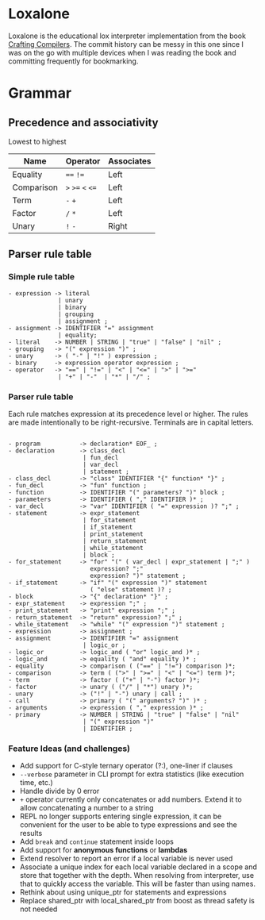 # Loxalone

Loxalone is the educational lox interpreter implementation from the book 
[Crafting Compilers](https://craftinginterpreters.com/). The commit history can be messy in this one since I was
on the go with multiple devices when I was reading the book and committing frequently for bookmarking.

# Grammar

## Precedence and associativity

Lowest to highest

| Name       | Operator          | Associates |
|------------|-------------------|------------|
| Equality   | `==` `!=`         | Left       |
| Comparison | `>` `>=` `<` `<=` | Left       |
| Term       | `-` `+`           | Left       |
| Factor     | `/` `*`           | Left       |
| Unary      | `!` `-`           | Right      |

## Parser rule table

### Simple rule table

```
- expression -> literal
              | unary
              | binary
              | grouping 
              | assignment ;
- assignment -> IDENTIFIER "=" assignment 
              | equality;
- literal    -> NUMBER | STRING | "true" | "false" | "nil" ;
- grouping   -> "(" expression ")" ;
- unary      -> ( "-" | "!" ) expression ;
- binary     -> expression operator expression ;
- operator   -> "==" | "!=" | "<" | "<=" | ">" | ">="
              | "+" | "-"  | "*" | "/" ;
```

### Parser rule table

Each rule matches expression at its precedence level or higher.
The rules are made intentionally to be right-recursive.
Terminals are in capital letters.

```

- program           -> declaration* EOF_ ;
- declaration       -> class_decl
                     | fun_decl 
                     | var_decl
                     | statement ;
- class_decl        -> "class" IDENTIFIER "{" function* "}" ;
- fun_decl          -> "fun" function ;
- function          -> IDENTIFIER "(" parameters? ")" block ;
- parameters        -> IDENTIFIER ( "," IDENTIFIER )* ;
- var_decl          -> "var" IDENTIFIER ( "=" expression )? ";" ;
- statement         -> expr_statement
                     | for_statement
                     | if_statement
                     | print_statement
                     | return_statement
                     | while_statement 
                     | block ;
- for_statement     -> "for" "(" ( var_decl | expr_statement | ";" )
                       expression? ";"
                       expression? ")" statement ;
- if_statement      -> "if" "(" expression ")" statement
                       ( "else" statement )? ;
- block             -> "{" declaration* "}" ;
- expr_statement    -> expression ";" ;
- print_statement   -> "print" expression ";" ;
- return_statement  -> "return" expression? ";" ;
- while_statement   -> "while" "(" expression ")" statement ;
- expression        -> assignment ;
- assignment        -> IDENTIFIER "=" assignment
                     | logic_or ;
- logic_or          -> logic_and ( "or" logic_and )* ;
- logic_and         -> equality ( "and" equality )* ;
- equality          -> comparison ( ("==" | "!=") comparison )*;
- comparison        -> term ( (">" | ">=" | "<" | "<=") term )*;
- term              -> factor ( ("+" | "-") factor )*;
- factor            -> unary ( ("/" | "*") unary )*;
- unary             -> ("!" | "-") unary | call ;
- call              -> primary ( "(" arguments? ")" )* ;
- arguments         -> expression ( "," expression )* ;
- primary           -> NUMBER | STRING | "true" | "false" | "nil"
                     | "(" expression ")"
                     | IDENTIFIER ;

```

### Feature Ideas (and challenges)

- Add support for C-style ternary operator (?:), one-liner if clauses
- `--verbose` parameter in CLI prompt for extra statistics (like execution time, etc.)
- Handle divide by 0 error
- `+` operator currently only concatenates or add numbers. Extend it to allow concatenating a number to a string
- REPL no longer supports entering single expression, it can be convenient for the user to be able to type expressions
  and see the results
- Add `break` and `continue` statement inside loops
- Add support for **anonymous functions** or **lambdas**
- Extend resolver to report an error if a local variable is never used
- Associate a unique index for each local variable declared in a scope and store that together with the depth.
  When resolving from interpreter, use that to quickly access the variable. This will be faster than using names.
- Rethink about using unique_ptr for statements and expressions
- Replace shared_ptr with local_shared_ptr from boost as thread safety is not needed
